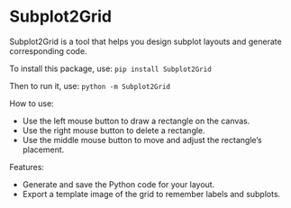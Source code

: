 # Subplot2Grid
Subplot2Grid is a tool that helps you design subplot layouts and generate corresponding code.

To install this package, use: `pip install Subplot2Grid`

Then to run it, use: `python -m Subplot2Grid`

How to use: 
- Use the left mouse button to draw a rectangle on the canvas.  
- Use the right mouse button to delete a rectangle.
- Use the middle mouse button to move and adjust the rectangle’s placement.

Features: 
- Generate and save the Python code for your layout.
- Export a template image of the grid to remember labels and subplots.

